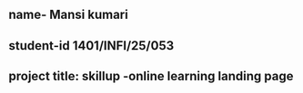 ## name- Mansi kumari
## student-id 1401/INFI/25/053
## project title: skillup -online learning landing page
